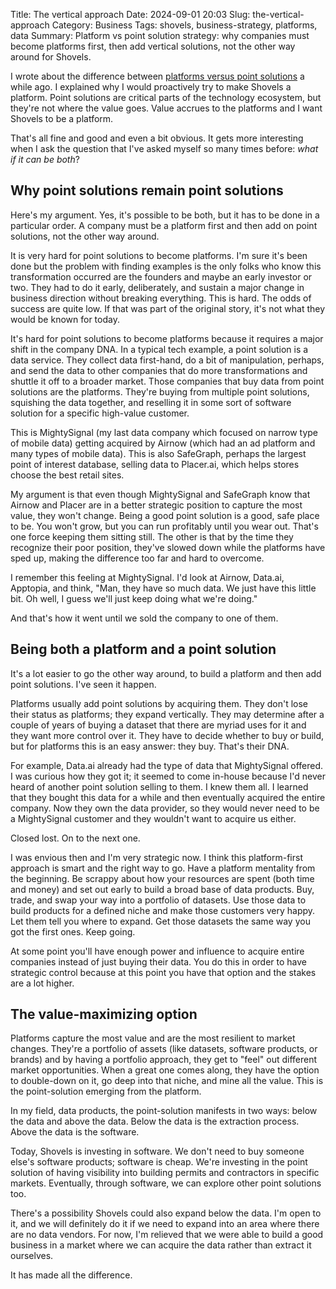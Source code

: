 Title: The vertical approach
Date: 2024-09-01 20:03
Slug: the-vertical-approach
Category: Business
Tags: shovels, business-strategy, platforms, data
Summary: Platform vs point solution strategy: why companies must become platforms first, then add vertical solutions, not the other way around for Shovels.

I wrote about the difference between [platforms versus point solutions]({filename}platforms-versus-point-solutions.md) a while ago. I explained why I would proactively try to make Shovels a platform. Point solutions are critical parts of the technology ecosystem, but they're not where the value goes. Value accrues to the platforms and I want Shovels to be a platform.

That's all fine and good and even a bit obvious. It gets more interesting when I ask the question that I've asked myself so many times before: *what if it can be both*? 

## Why point solutions remain point solutions

Here's my argument. Yes, it's possible to be both, but it has to be done in a particular order. A company must be a platform first and then add on point solutions, not the other way around. 

It is very hard for point solutions to become platforms. I'm sure it's been done but the problem with finding examples is the only folks who know this transformation occurred are the founders and maybe an early investor or two. They had to do it early, deliberately, and sustain a major change in business direction without breaking everything. This is hard. The odds of success are quite low. If that was part of the original story, it's not what they would be known for today.

It's hard for point solutions to become platforms because it requires a major shift in the company DNA. In a typical tech example, a point solution is a data service. They collect data first-hand, do a bit of manipulation, perhaps, and send the data to other companies that do more transformations and shuttle it off to a broader market. Those companies that buy data from point solutions are the platforms. They're buying from multiple point solutions, squishing the data together, and reselling it in some sort of software solution for a specific high-value customer. 

This is MightySignal (my last data company which focused on narrow type of mobile data) getting acquired by Airnow (which had an ad platform and many types of mobile data). This is also SafeGraph, perhaps the largest point of interest database, selling data to Placer.ai, which helps stores choose the best retail sites. 

My argument is that even though MightySignal and SafeGraph know that Airnow and Placer are in a better strategic position to capture the most value, they won't change. Being a good point solution is a good, safe place to be. You won't grow, but you can run profitably until you wear out. That's one force keeping them sitting still. The other is that by the time they recognize their poor position, they've slowed down while the platforms have sped up, making the difference too far and hard to overcome. 

I remember this feeling at MightySignal. I'd look at Airnow, Data.ai, Apptopia, and think, "Man, they have so much data. We just have this little bit. Oh well, I guess we'll just keep doing what we're doing." 

And that's how it went until we sold the company to one of them. 

## Being both a platform and a point solution

It's a lot easier to go the other way around, to build a platform and then add point solutions. I've seen it happen. 

Platforms usually add point solutions by acquiring them. They don't lose their status as platforms; they expand vertically. They may determine after a couple of years of buying a dataset that there are myriad uses for it and they want more control over it. They have to decide whether to buy or build, but for platforms this is an easy answer: they buy. That's their DNA. 

For example, Data.ai already had the type of data that MightySignal offered. I was curious how they got it; it seemed to come in-house because I'd never heard of another point solution selling to them. I knew them all. I learned that they bought this data for a while and then eventually acquired the entire company. Now they own the data provider, so they would never need to be a MightySignal customer and they wouldn't want to acquire us either. 

Closed lost. On to the next one.

I was envious then and I'm very strategic now. I think this platform-first approach is smart and the right way to go. Have a platform mentality from the beginning. Be scrappy about how your resources are spent (both time and money) and set out early to build a broad base of data products. Buy, trade, and swap your way into a portfolio of datasets. Use those data to build products for a defined niche and make those customers very happy. Let them tell you where to expand. Get those datasets the same way you got the first ones. Keep going.

At some point you'll have enough power and influence to acquire entire companies instead of just buying their data. You do this in order to have strategic control because at this point you have that option and the stakes are a lot higher.

## The value-maximizing option

Platforms capture the most value and are the most resilient to market changes. They're a portfolio of assets (like datasets, software products, or brands) and by having a portfolio approach, they get to "feel" out different market opportunities. When a great one comes along, they have the option to double-down on it, go deep into that niche, and mine all the value. This is the point-solution emerging from the platform.

In my field, data products, the point-solution manifests in two ways: below the data and above the data. Below the data is the extraction process. Above the data is the software. 

Today, Shovels is investing in software. We don't need to buy someone else's software products; software is cheap. We're investing in the point solution of having visibility into building permits and contractors in specific markets. Eventually, through software, we can explore other point solutions too. 

There's a possibility Shovels could also expand below the data. I'm open to it, and we will definitely do it if we need to expand into an area where there are no data vendors. For now, I'm relieved that we were able to build a good business in a market where we can acquire the data rather than extract it ourselves. 

It has made all the difference.